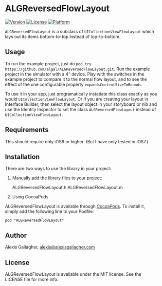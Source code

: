 # ALGReversedFlowLayout

[![Version](https://img.shields.io/cocoapods/v/ALGReversedFlowLayout.svg?style=flat)](http://cocoadocs.org/docsets/ALGReversedFlowLayout)
[![License](https://img.shields.io/cocoapods/l/ALGReversedFlowLayout.svg?style=flat)](http://cocoadocs.org/docsets/ALGReversedFlowLayout)
[![Platform](https://img.shields.io/cocoapods/p/ALGReversedFlowLayout.svg?style=flat)](http://cocoadocs.org/docsets/ALGReversedFlowLayout)

`ALGReversedFlowLayout` is a subclass of `UICollectionViewFlowLayout` which lays out its items bottom-to-top instead of top-to-bottom.

## Usage

To run the example project, just do `pod try https://github.com/algal/ALGReversedFlowLayout.git`. Run the example project in the simulator with a 4" device. Play with the switches in the example project to compare it to the normal flow layout, and to see the effect of the one configurable property `expandsContentSizeToBounds`.

To use it in your app, just programatically instatiate this class exactly as you would `UICollectionViewFlowLayout`. Or if you are creating your layout in Interface Builder, then select the layout object in your storyboard or nib and use the Identity Inspector to set the class `ALGReversedFlowLayout` instead of `UICollectionViewFlowLayout`.

## Requirements

This should require only iOS6 or higher. (But I have only tested in iOS7.)

## Installation

There are two ways to use the library in your project:

1) Manually add the library files to your project:

    ALGReversedFlowLayout.h
    ALGReversedFlowLayout.m

2) Using CocoaPods

ALGReversedFlowLayout is available through [CocoaPods](http://cocoapods.org). To install
it, simply add the following line to your Podfile:

    pod "ALGReversedFlowLayout"

## Author

Alexis Gallagher, alexis@alexisgallagher.com

## License

ALGReversedFlowLayout is available under the MIT license. See the LICENSE file for more info.

